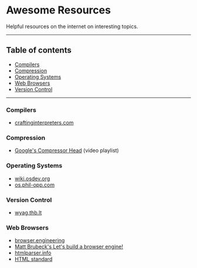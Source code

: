 # Awesome Resources

Helpful resources on the internet on interesting topics.

---

## Table of contents

- [Compilers](#compilers)
- [Compression](#compression)
- [Operating Systems](#operating-systems)
- [Web Browsers](#web-browsers)
- [Version Control](#version-control)

---

### Compilers

- [craftinginterpreters.com](https://craftinginterpreters.com/contents.html)

### Compression

- [Google's Compressor Head](https://www.youtube.com/playlist?list=PLOU2XLYxmsIJGErt5rrCqaSGTMyyqNt2H) (video playlist)

### Operating Systems

- [wiki.osdev.org](https://wiki.osdev.org)
- [os.phil-opp.com](https://os.phil-opp.com/)

### Version Control

- [wyag.thb.lt](https://wyag.thb.lt/)

### Web Browsers

- [browser.engineering](https://browser.engineering/)
- [Matt Brubeck's Let's build a browser engine!](https://limpet.net/mbrubeck/2014/08/08/toy-layout-engine-1.html)
- [htmlparser.info](https://htmlparser.info/)
- [HTML standard](https://html.spec.whatwg.org/multipage/)